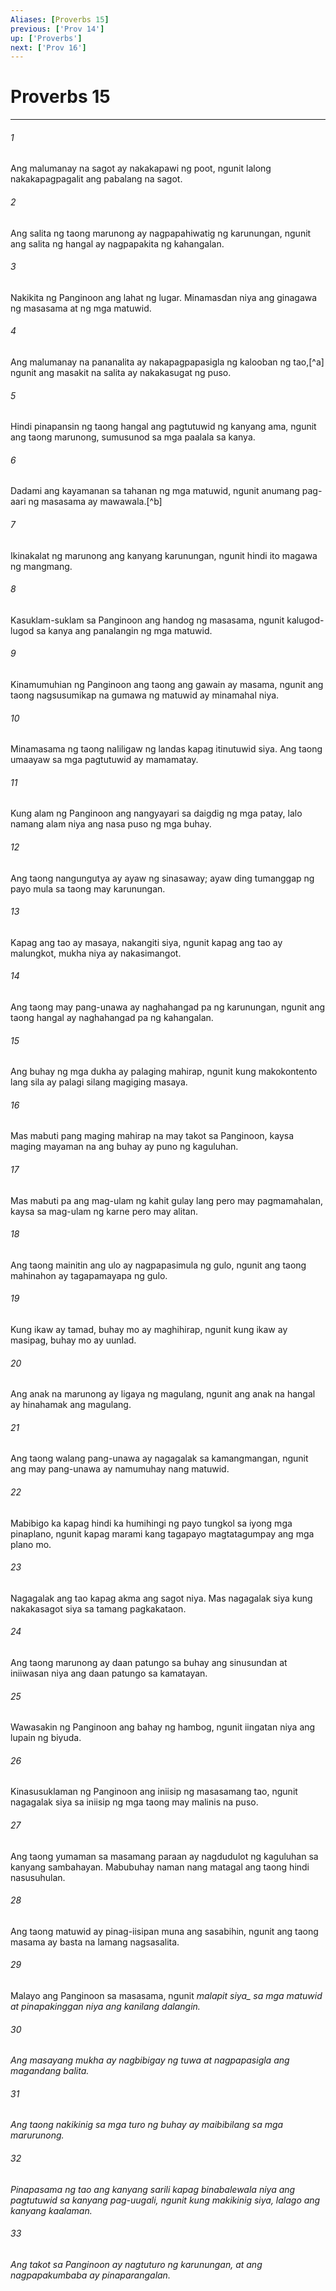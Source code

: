 ```yaml
---
Aliases: [Proverbs 15]
previous: ['Prov 14']
up: ['Proverbs']
next: ['Prov 16']
---
```

# Proverbs 15

***






















###### 1 










Ang malumanay na sagot ay nakakapawi ng poot, ngunit lalong nakakapagpagalit ang pabalang na sagot. 





















###### 2 










Ang salita ng taong marunong ay nagpapahiwatig ng karunungan, ngunit ang salita ng hangal ay nagpapakita ng kahangalan. 





















###### 3 










Nakikita ng Panginoon ang lahat ng lugar. Minamasdan niya ang ginagawa ng masasama at ng mga matuwid. 





















###### 4 










Ang malumanay na pananalita ay nakapagpapasigla ng kalooban ng tao,[^a] ngunit ang masakit na salita ay nakakasugat ng puso. 





















###### 5 










Hindi pinapansin ng taong hangal ang pagtutuwid ng kanyang ama, ngunit ang taong marunong, sumusunod sa mga paalala sa kanya. 





















###### 6 










Dadami ang kayamanan sa tahanan ng mga matuwid, ngunit anumang pag-aari ng masasama ay mawawala.[^b] 





















###### 7 










Ikinakalat ng marunong ang kanyang karunungan, ngunit hindi ito magawa ng mangmang. 





















###### 8 










Kasuklam-suklam sa Panginoon ang handog ng masasama, ngunit kalugod-lugod sa kanya ang panalangin ng mga matuwid. 





















###### 9 










Kinamumuhian ng Panginoon ang taong ang gawain ay masama, ngunit ang taong nagsusumikap na gumawa ng matuwid ay minamahal niya. 





















###### 10 










Minamasama ng taong naliligaw ng landas kapag itinutuwid siya. Ang taong umaayaw sa mga pagtutuwid ay mamamatay. 





















###### 11 










Kung alam ng Panginoon ang nangyayari sa daigdig ng mga patay, lalo namang alam niya ang nasa puso ng mga buhay. 





















###### 12 










Ang taong nangungutya ay ayaw ng sinasaway; ayaw ding tumanggap ng payo mula sa taong may karunungan. 





















###### 13 










Kapag ang tao ay masaya, nakangiti siya, ngunit kapag ang tao ay malungkot, mukha niya ay nakasimangot. 





















###### 14 










Ang taong may pang-unawa ay naghahangad pa ng karunungan, ngunit ang taong hangal ay naghahangad pa ng kahangalan. 





















###### 15 










Ang buhay ng mga dukha ay palaging mahirap, ngunit kung makokontento lang sila ay palagi silang magiging masaya. 





















###### 16 










Mas mabuti pang maging mahirap na may takot sa Panginoon, kaysa maging mayaman na ang buhay ay puno ng kaguluhan. 





















###### 17 










Mas mabuti pa ang mag-ulam ng kahit gulay lang pero may pagmamahalan, kaysa sa mag-ulam ng karne pero may alitan. 





















###### 18 










Ang taong mainitin ang ulo ay nagpapasimula ng gulo, ngunit ang taong mahinahon ay tagapamayapa ng gulo. 





















###### 19 










Kung ikaw ay tamad, buhay mo ay maghihirap, ngunit kung ikaw ay masipag, buhay mo ay uunlad. 





















###### 20 










Ang anak na marunong ay ligaya ng magulang, ngunit ang anak na hangal ay hinahamak ang magulang. 





















###### 21 










Ang taong walang pang-unawa ay nagagalak sa kamangmangan, ngunit ang may pang-unawa ay namumuhay nang matuwid. 





















###### 22 










Mabibigo ka kapag hindi ka humihingi ng payo tungkol sa iyong mga pinaplano, ngunit kapag marami kang tagapayo magtatagumpay ang mga plano mo. 





















###### 23 










Nagagalak ang tao kapag akma ang sagot niya. Mas nagagalak siya kung nakakasagot siya sa tamang pagkakataon. 





















###### 24 










Ang taong marunong ay daan patungo sa buhay ang sinusundan at iniiwasan niya ang daan patungo sa kamatayan. 





















###### 25 










Wawasakin ng Panginoon ang bahay ng hambog, ngunit iingatan niya ang lupain ng biyuda. 





















###### 26 










Kinasusuklaman ng Panginoon ang iniisip ng masasamang tao, ngunit nagagalak siya sa iniisip ng mga taong may malinis na puso. 





















###### 27 










Ang taong yumaman sa masamang paraan ay nagdudulot ng kaguluhan sa kanyang sambahayan. Mabubuhay naman nang matagal ang taong hindi nasusuhulan. 





















###### 28 










Ang taong matuwid ay pinag-iisipan muna ang sasabihin, ngunit ang taong masama ay basta na lamang nagsasalita. 





















###### 29 










Malayo ang Panginoon sa masasama, ngunit <i class="trans-change">malapit siya_ sa mga matuwid at pinapakinggan niya ang kanilang dalangin. 





















###### 30 










Ang masayang mukha ay nagbibigay ng tuwa at nagpapasigla ang magandang balita. 





















###### 31 










Ang taong nakikinig sa mga turo ng buhay ay maibibilang sa mga marurunong. 





















###### 32 










Pinapasama ng tao ang kanyang sarili kapag binabalewala niya ang pagtutuwid sa kanyang pag-uugali, ngunit kung makikinig siya, lalago ang kanyang kaalaman. 





















###### 33 










Ang takot sa Panginoon ay nagtuturo ng karunungan, at ang nagpapakumbaba ay pinaparangalan.
